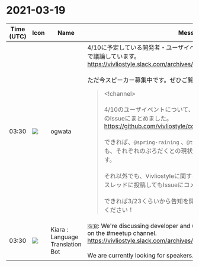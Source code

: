 # 2021-03-19

|Time (UTC)|Icon|Name|Message|
|---|---|---|---|
|03:30|![](https://avatars.slack-edge.com/2019-11-22/845042642576_070441337abaca9fb7b3_72.png)|ogwata|4/10に予定している開発者・ユーザイベントについて、#meetup チャンネルで議論しています。<br><https://vivliostyle.slack.com/archives/CUSJT7CFK/p1616124468006800><br><br>ただ今スピーカー募集中です。ぜひご覧ください！<br><blockquote><!channel><br><br>4/10のユーザイベントについて、今のところのラインナップをGitHubのIssueにまとめました。<br><https://github.com/vivliostyle/community/issues/86><br><br>できれば、`@spring-raining` 、`@takanakahiko` 、`@akabeko` の皆さんにも、それぞれのぷろだくとの現状を報告していただきたいと思っています。<br><br>それ以外でも、Vivliostyleに関することなら、どなたでも大歓迎。このスレッドに投稿してもIssueにコメントするのでもOK。<br><br>できれば3/23くらいから告知を開始したいと思っています。ぜひご応募ください！</blockquote>|
|03:30|![](https://avatars.slack-edge.com/2021-03-01/1807880975282_5c8ad89e782096649baa_72.png)|Kiara : Language Translation Bot|🇬🇧: We're discussing developer and user events scheduled for April 10th on the #meetup channel.<br><https://vivliostyle.slack.com/archives/CUSJT7CFK/p1616124468006800><br><br>We are currently looking for speakers. Please take a look!|
